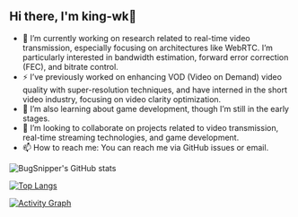 ## Hi there, I'm king-wk👋

- 🔭 I’m currently working on research related to real-time video transmission, especially focusing on architectures like WebRTC. I’m particularly interested in bandwidth estimation, forward error correction (FEC), and bitrate control.
- ⚡ I’ve previously worked on enhancing VOD (Video on Demand) video quality with super-resolution techniques, and have interned in the short video industry, focusing on video clarity optimization.
- 🌱 I’m also learning about game development, though I’m still in the early stages.
- 👯 I’m looking to collaborate on projects related to video transmission, real-time streaming technologies, and game development.
- 📫 How to reach me: You can reach me via GitHub issues or email.


![BugSnipper's GitHub stats](https://github-readme-stats-git-masterrstaa-rickstaa.vercel.app/api?username=king-wk&show_icons=true&theme=dracula&include_all_commits=false)

[![Top Langs](https://github-readme-stats-git-masterrstaa-rickstaa.vercel.app/api/top-langs/?username=king-wk&layout=compact&theme=dracula&include_all_commits=true)](https://github.com/anuraghazra/github-readme-stats)

[![Activity Graph](https://github-readme-activity-graph.vercel.app/graph?username=king-wk&theme=dracula&title_color=e2e9ec&icon_color=ef8539&text_color=e5289e&bg_color=2b213a&color=e5289e&line=e5289e&point=ef8539&hide_border=true&days=15&height=500&radius=8&area=true)](https://github.com/Ashutosh00710/github-readme-activity-graph)
